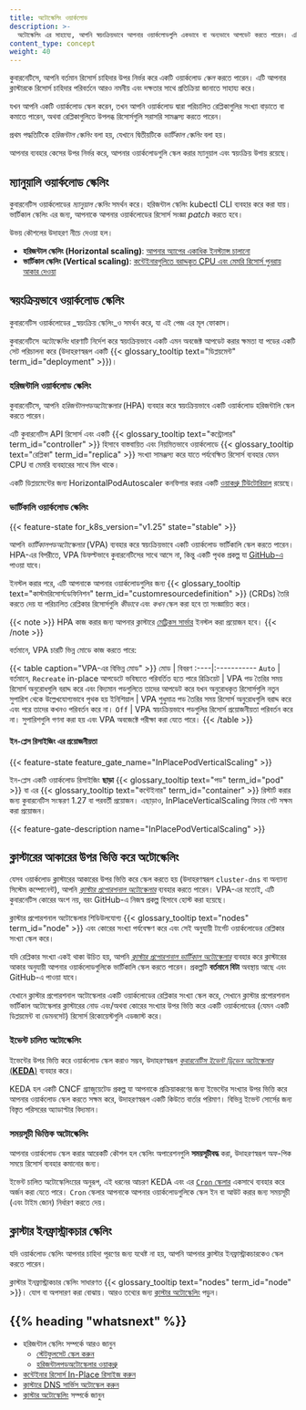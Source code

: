 ```yaml
---
title: অটোস্কেলিং ওয়ার্কলোড
description: >-
  অটোস্কেলিং এর সাহায্যে, আপনি স্বয়ংক্রিয়ভাবে আপনার ওয়ার্কলোডগুলি একভাবে বা অন্যভাবে আপডেট করতে পারেন। এটি আপনার ক্লাস্টারকে রিসোর্স চাহিদার পরিবর্তনে আরও নমনীয় এবং দক্ষতার সাথে প্রতিক্রিয়া জানাতে সাহায্য করে।
content_type: concept
weight: 40
---
```


<!-- overview -->

কুবারনেটিসে, আপনি বর্তমান রিসোর্স চাহিদার উপর নির্ভর করে একটি ওয়ার্কলোড _স্কেল_ করতে পারেন।
এটি আপনার ক্লাস্টারকে রিসোর্স চাহিদার পরিবর্তনে আরও নমনীয় এবং দক্ষতার সাথে প্রতিক্রিয়া জানাতে সাহায্য করে।

যখন আপনি একটি ওয়ার্কলোড স্কেল করেন, তখন আপনি ওয়ার্কলোড দ্বারা পরিচালিত রেপ্লিকাগুলির সংখ্যা বাড়াতে বা কমাতে পারেন,
অথবা রেপ্লিকাগুলিতে উপলব্ধ রিসোর্সগুলি সরাসরি সামঞ্জস্য করতে পারেন।

প্রথম পদ্ধতিটিকে _হরিজন্টাল স্কেলিং_ বলা হয়, যেখানে দ্বিতীয়টিকে 
_ভার্টিকাল স্কেলিং_ বলা হয়।

আপনার ব্যবহার কেসের উপর নির্ভর করে, আপনার ওয়ার্কলোডগুলি স্কেল করার ম্যানুয়াল এবং স্বয়ংক্রিয় উপায় রয়েছে।

<!-- body -->

## ম্যানুয়ালি ওয়ার্কলোড স্কেলিং

কুবারনেটিস ওয়ার্কলোডের _ম্যানুয়াল স্কেলিং_ সমর্থন করে। হরিজন্টাল স্কেলিং kubectl CLI ব্যবহার করে করা যায়।
ভার্টিকাল স্কেলিং এর জন্য, আপনাকে আপনার ওয়ার্কলোডের
রিসোর্স সংজ্ঞা _patch_ করতে হবে।

উভয় কৌশলের উদাহরণ নীচে দেওয়া হল।

- **হরিজন্টাল স্কেলিং (Horizontal scaling)**: [আপনার অ্যাপের একাধিক ইনস্ট্যান্স চালানো](/docs/tutorials/kubernetes-basics/scale/scale-intro/)
- **ভার্টিকাল স্কেলিং (Vertical scaling)**: [কন্টেইনারগুলিতে বরাদ্দকৃত CPU এবং মেমরি রিসোর্স পুনরায় আকার দেওয়া](/docs/tasks/configure-pod-container/resize-container-resources)

## স্বয়ংক্রিয়ভাবে ওয়ার্কলোড স্কেলিং

কুবারনেটিস ওয়ার্কলোডের _স্বয়ংক্রিয় স্কেলিং_ও সমর্থন করে, যা এই পেজ এর মূল ফোকাস।

কুবারনেটিসে _অটোস্কেলিং_ ধারণাটি নির্দেশ করে স্বয়ংক্রিয়ভাবে 
একটি এমন অবজেক্ট আপডেট করার ক্ষমতা যা
পডের একটি সেট পরিচালনা করে (উদাহরণস্বরূপ একটি {{< glossary_tooltip text="ডিপ্লয়মেন্ট" term_id="deployment" >}})।

### হরিজন্টালি ওয়ার্কলোড স্কেলিং

কুবারনেটিসে, আপনি _হরিজন্টালপডঅটোস্কেলার_ (HPA) ব্যবহার করে স্বয়ংক্রিয়ভাবে একটি ওয়ার্কলোড হরিজন্টালি স্কেল করতে পারেন।

এটি কুবারনেটিস API রিসোর্স এবং একটি {{< glossary_tooltip text="কন্ট্রোলার" term_id="controller" >}} হিসাবে বাস্তবায়িত
এবং নিয়মিতভাবে ওয়ার্কলোডে {{< glossary_tooltip text="রেপ্লিকা" term_id="replica" >}} সংখ্যা সামঞ্জস্য করে
যাতে পর্যবেক্ষিত রিসোর্স ব্যবহার যেমন CPU বা মেমরি ব্যবহারের সাথে মিল থাকে।

একটি ডিপ্লয়মেন্টের জন্য HorizontalPodAutoscaler কনফিগার করার একটি [ওয়াকথ্রু টিউটোরিয়াল](/docs/tasks/run-application/horizontal-pod-autoscale-walkthrough) রয়েছে।

### ভার্টিকালি ওয়ার্কলোড স্কেলিং

{{< feature-state for_k8s_version="v1.25" state="stable" >}}

আপনি _ভার্টিকালপডঅটোস্কেলার_ (VPA) ব্যবহার করে স্বয়ংক্রিয়ভাবে একটি ওয়ার্কলোড ভার্টিকালি স্কেল করতে পারেন।
HPA-এর বিপরীতে, VPA ডিফল্টভাবে কুবারনেটিসের সাথে আসে না, কিন্তু একটি পৃথক প্রকল্প
যা [GitHub-এ](https://github.com/kubernetes/autoscaler/tree/9f87b78df0f1d6e142234bb32e8acbd71295585a/vertical-pod-autoscaler) পাওয়া যাবে।

ইনস্টল করার পরে, এটি আপনাকে আপনার ওয়ার্কলোডগুলির জন্য {{< glossary_tooltip text="কাস্টমরিসোর্সডেফিনিশন" term_id="customresourcedefinition" >}}
(CRDs) তৈরি করতে দেয় যা পরিচালিত রেপ্লিকার রিসোর্সগুলি _কীভাবে_ এবং _কখন_ স্কেল করা হবে তা সংজ্ঞায়িত করে।

{{< note >}}
HPA কাজ করার জন্য আপনার ক্লাস্টারে [মেট্রিকস সার্ভার](https://github.com/kubernetes-sigs/metrics-server)
ইনস্টল করা প্রয়োজন হবে।
{{< /note >}}

বর্তমানে, VPA চারটি ভিন্ন মোডে কাজ করতে পারে:

{{< table caption="VPA-এর বিভিন্ন মোড" >}}
মোড | বিবরণ
:----|:-----------
`Auto` | বর্তমানে, `Recreate` in-place আপডেটে ভবিষ্যতে পরিবর্তিত হতে পারে
রিক্রিয়েট | VPA পড তৈরির সময় রিসোর্স অনুরোধগুলি বরাদ্দ করে এবং বিদ্যমান পডগুলিতে তাদের আপডেট করে যখন অনুরোধকৃত রিসোর্সগুলি নতুন সুপারিশ থেকে উল্লেখযোগ্যভাবে পৃথক হয়
ইনিশিয়াল | VPA শুধুমাত্র পড তৈরির সময় রিসোর্স অনুরোধগুলি বরাদ্দ করে এবং পরে তাদের কখনও পরিবর্তন করে না।
`Off` | VPA স্বয়ংক্রিয়ভাবে পডগুলির রিসোর্স প্রয়োজনীয়তা পরিবর্তন করে না। সুপারিশগুলি গণনা করা হয় এবং VPA অবজেক্টে পরীক্ষা করা যেতে পারে।
{{< /table >}}

#### ইন-প্লেস রিসাইজিং এর প্রয়োজনীয়তা

{{< feature-state feature_gate_name="InPlacePodVerticalScaling" >}}

ইন-প্লেস একটি ওয়ার্কলোড রিসাইজিং **ছাড়া** {{< glossary_tooltip text="পড" term_id="pod" >}} 
বা এর {{< glossary_tooltip text="কন্টেইনার" term_id="container" >}} রিস্টার্ট করার জন্য কুবারনেটিস সংস্করণ 1.27 বা পরবর্তী প্রয়োজন।
এছাড়াও, InPlaceVerticalScaling ফিচার গেট সক্ষম করা প্রয়োজন।

{{< feature-gate-description name="InPlacePodVerticalScaling" >}}

## ক্লাস্টারের আকারের উপর ভিত্তি করে অটোস্কেলিং

যেসব ওয়ার্কলোড ক্লাস্টারের আকারের উপর ভিত্তি করে স্কেল করতে হয় (উদাহরণস্বরূপ `cluster-dns` বা অন্যান্য সিস্টেম কম্পোনেন্ট), 
আপনি [_ক্লাস্টার প্রপোরশনাল অটোস্কেলার_](https://github.com/kubernetes-sigs/cluster-proportional-autoscaler) 
ব্যবহার করতে পারেন। VPA-এর মতোই, 
এটি কুবারনেটিস কোরের অংশ নয়, 
বরং GitHub-এ নিজস্ব প্রকল্প হিসাবে হোস্ট করা হয়েছে।

ক্লাস্টার প্রপোরশনাল অটোস্কেলার শিডিউলযোগ্য {{< glossary_tooltip text="nodes" term_id="node" >}}
এবং কোরের সংখ্যা পর্যবেক্ষণ করে এবং সেই অনুযায়ী টার্গেট ওয়ার্কলোডের রেপ্লিকার সংখ্যা স্কেল করে।

যদি রেপ্লিকার সংখ্যা একই থাকা উচিত হয়, 
আপনি [_ক্লাস্টার প্রপোরশনাল ভার্টিকাল অটোস্কেলার_](https://github.com/kubernetes-sigs/cluster-proportional-vertical-autoscaler) 
ব্যবহার করে ক্লাস্টারের আকার অনুযায়ী আপনার ওয়ার্কলোডগুলিকে ভার্টিকালি স্কেল করতে পারেন। প্রকল্পটি **বর্তমানে বিটা** অবস্থায় আছে এবং GitHub-এ পাওয়া যাবে।

যেখানে ক্লাস্টার প্রপোরশনাল অটোস্কেলার একটি ওয়ার্কলোডের রেপ্লিকার সংখ্যা স্কেল করে,
সেখানে ক্লাস্টার প্রপোরশনাল ভার্টিকাল অটোস্কেলার ক্লাস্টারের নোড এবং/অথবা কোরের 
সংখ্যার উপর ভিত্তি করে একটি ওয়ার্কলোডের (যেমন একটি ডিপ্লয়মেন্ট বা ডেমনসেট) রিসোর্স রিকোয়েস্টগুলি এডজাস্ট করে।

### ইভেন্ট চালিত অটোস্কেলিং

ইভেন্টের উপর ভিত্তি করে ওয়ার্কলোড স্কেল করাও সম্ভব, 
উদাহরণস্বরূপ [_কুবারনেটিস ইভেন্ট ড্রিভেন অটোস্কেলার_ (**KEDA**)](https://keda.sh/) ব্যবহার করে।

KEDA হল একটি CNCF গ্র্যাজুয়েটেড প্রকল্প যা আপনাকে প্রক্রিয়াকরণের জন্য ইভেন্টের সংখ্যার উপর
ভিত্তি করে আপনার ওয়ার্কলোড স্কেল করতে সক্ষম করে, উদাহরণস্বরূপ একটি কিউতে বার্তার পরিমাণ।
বিভিন্ন ইভেন্ট সোর্সের জন্য বিস্তৃত পরিসরের অ্যাডাপ্টার বিদ্যমান।

### সময়সূচী ভিত্তিক অটোস্কেলিং

আপনার ওয়ার্কলোড স্কেল করার আরেকটি কৌশল হল স্কেলিং 
অপারেশনগুলি **সময়সূচীবদ্ধ** করা, উদাহরণস্বরূপ অফ-পিক সময়ে রিসোর্স ব্যবহার কমানোর জন্য।

ইভেন্ট চালিত অটোস্কেলিংয়ের অনুরূপ, এই ধরনের আচরণ KEDA এবং
এর [`Cron` স্কেলার](https://keda.sh/docs/2.13/scalers/cron/) একসাথে ব্যবহার করে অর্জন করা যেতে পারে। 
`Cron` স্কেলার আপনাকে আপনার ওয়ার্কলোডগুলিকে স্কেল ইন বা আউট করার জন্য সময়সূচী (এবং টাইম জোন) নির্ধারণ করতে দেয়।

## ক্লাস্টার ইনফ্রাস্ট্রাকচার স্কেলিং

যদি ওয়ার্কলোড স্কেলিং আপনার চাহিদা পূরণের জন্য যথেষ্ট না হয়, আপনি আপনার ক্লাস্টার ইনফ্রাস্ট্রাকচারকেও স্কেল করতে পারেন।

ক্লাস্টার ইনফ্রাস্ট্রাকচার স্কেলিং সাধারণত {{< glossary_tooltip text="nodes" term_id="node" >}}। 
যোগ বা অপসারণ করা বোঝায়। 
আরও তথ্যের জন্য [ক্লাস্টার অটোস্কেলিং](/docs/concepts/cluster-administration/cluster-autoscaling/) পড়ুন।

## {{% heading "whatsnext" %}}

- হরিজন্টাল স্কেলিং সম্পর্কে আরও জানুন
  - [স্টেটফুলসেট স্কেল করুন](/docs/tasks/run-application/scale-stateful-set/)
  - [হরিজন্টালপডঅটোস্কেলার ওয়াকথ্রু](/docs/tasks/run-application/horizontal-pod-autoscale-walkthrough/)
- [কন্টেইনার রিসোর্স In-Place রিসাইজ করুন](/docs/tasks/configure-pod-container/resize-container-resources/)
- [ক্লাস্টারে DNS সার্ভিস অটোস্কেল করুন](/docs/tasks/administer-cluster/dns-horizontal-autoscaling/)
- [ক্লাস্টার অটোস্কেলিং](/docs/concepts/cluster-administration/cluster-autoscaling/) সম্পর্কে জানুন
